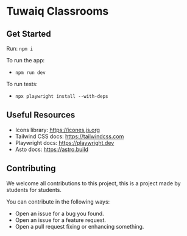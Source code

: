 # Tuwaiq Classrooms

## Get Started

Run: `npm i`

To run the app:

- `npm run dev`

To run tests:

- `npx playwright install --with-deps`

## Useful Resources

- Icons library: https://icones.js.org
- Tailwind CSS docs: https://tailwindcss.com
- Playwright docs: https://playwright.dev
- Asto docs: https://astro.build

## Contributing

We welcome all contributions to this project, this is a project made by students for students.

You can contribute in the following ways:

- Open an issue for a bug you found.
- Open an issue for a feature request.
- Open a pull request fixing or enhancing something.
